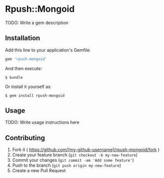 # Rpush::Mongoid

TODO: Write a gem description

## Installation

Add this line to your application's Gemfile:

```ruby
gem 'rpush-mongoid'
```

And then execute:

    $ bundle

Or install it yourself as:

    $ gem install rpush-mongoid

## Usage

TODO: Write usage instructions here

## Contributing

1. Fork it ( https://github.com/[my-github-username]/rpush-mongoid/fork )
2. Create your feature branch (`git checkout -b my-new-feature`)
3. Commit your changes (`git commit -am 'Add some feature'`)
4. Push to the branch (`git push origin my-new-feature`)
5. Create a new Pull Request
